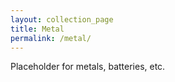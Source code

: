 ```yaml
---
layout: collection_page
title: Metal
permalink: /metal/
---
```


Placeholder for metals, batteries, etc.

